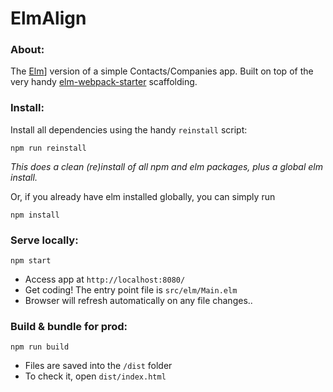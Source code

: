 # ElmAlign

### About:
The [Elm](http://elm-lang.org/)] version of a simple Contacts/Companies app.
Built on top of the very handy [elm-webpack-starter](https://github.com/moarwick/elm-webpack-starter) scaffolding.



### Install:
Install all dependencies using the handy `reinstall` script:
```
npm run reinstall
```
*This does a clean (re)install of all npm and elm packages, plus a global elm install.*

Or, if you already have elm installed globally, you can simply run

```
npm install
```


### Serve locally:
```
npm start
```
* Access app at `http://localhost:8080/`
* Get coding! The entry point file is `src/elm/Main.elm`
* Browser will refresh automatically on any file changes..


### Build & bundle for prod:
```
npm run build
```

* Files are saved into the `/dist` folder
* To check it, open `dist/index.html`

